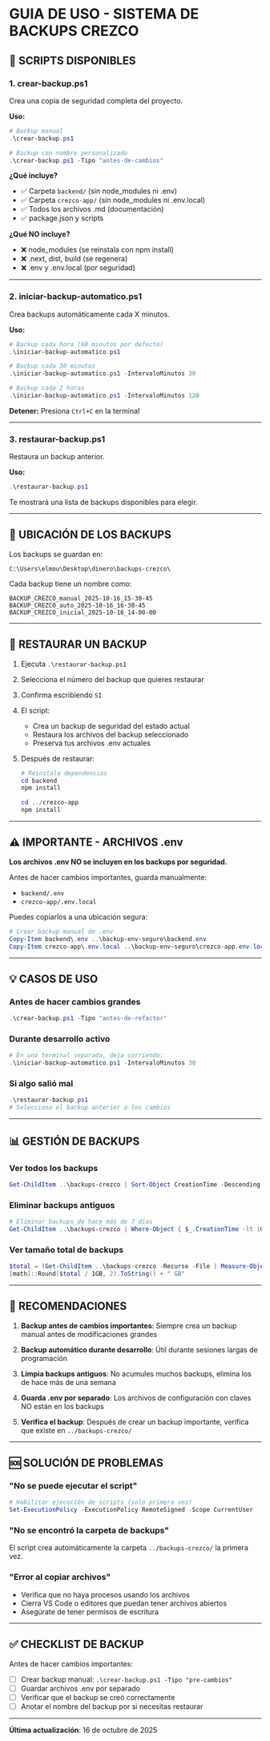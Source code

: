 # GUIA DE USO - SISTEMA DE BACKUPS CREZCO

## 💾 SCRIPTS DISPONIBLES

### 1. crear-backup.ps1
Crea una copia de seguridad completa del proyecto.

**Uso:**
```powershell
# Backup manual
.\crear-backup.ps1

# Backup con nombre personalizado
.\crear-backup.ps1 -Tipo "antes-de-cambios"
```

**¿Qué incluye?**
- ✅ Carpeta `backend/` (sin node_modules ni .env)
- ✅ Carpeta `crezco-app/` (sin node_modules ni .env.local)
- ✅ Todos los archivos .md (documentación)
- ✅ package.json y scripts

**¿Qué NO incluye?**
- ❌ node_modules (se reinstala con npm install)
- ❌ .next, dist, build (se regenera)
- ❌ .env y .env.local (por seguridad)

---

### 2. iniciar-backup-automatico.ps1
Crea backups automáticamente cada X minutos.

**Uso:**
```powershell
# Backup cada hora (60 minutos por defecto)
.\iniciar-backup-automatico.ps1

# Backup cada 30 minutos
.\iniciar-backup-automatico.ps1 -IntervaloMinutos 30

# Backup cada 2 horas
.\iniciar-backup-automatico.ps1 -IntervaloMinutos 120
```

**Detener:** Presiona `Ctrl+C` en la terminal

---

### 3. restaurar-backup.ps1
Restaura un backup anterior.

**Uso:**
```powershell
.\restaurar-backup.ps1
```

Te mostrará una lista de backups disponibles para elegir.

---

## 📂 UBICACIÓN DE LOS BACKUPS

Los backups se guardan en:
```
C:\Users\elmou\Desktop\dinero\backups-crezco\
```

Cada backup tiene un nombre como:
```
BACKUP_CREZCO_manual_2025-10-16_15-30-45
BACKUP_CREZCO_auto_2025-10-16_16-30-45
BACKUP_CREZCO_inicial_2025-10-16_14-00-00
```

---

## 🔄 RESTAURAR UN BACKUP

1. Ejecuta `.\restaurar-backup.ps1`
2. Selecciona el número del backup que quieres restaurar
3. Confirma escribiendo `SI`
4. El script:
   - Crea un backup de seguridad del estado actual
   - Restaura los archivos del backup seleccionado
   - Preserva tus archivos .env actuales

5. Después de restaurar:
   ```powershell
   # Reinstala dependencias
   cd backend
   npm install
   
   cd ../crezco-app
   npm install
   ```

---

## ⚠️ IMPORTANTE - ARCHIVOS .env

**Los archivos .env NO se incluyen en los backups por seguridad.**

Antes de hacer cambios importantes, guarda manualmente:
- `backend/.env`
- `crezco-app/.env.local`

Puedes copiarlos a una ubicación segura:
```powershell
# Crear backup manual de .env
Copy-Item backend\.env ..\backup-env-seguro\backend.env
Copy-Item crezco-app\.env.local ..\backup-env-seguro\crezco-app.env.local
```

---

## 💡 CASOS DE USO

### Antes de hacer cambios grandes
```powershell
.\crear-backup.ps1 -Tipo "antes-de-refactor"
```

### Durante desarrollo activo
```powershell
# En una terminal separada, deja corriendo:
.\iniciar-backup-automatico.ps1 -IntervaloMinutos 30
```

### Si algo salió mal
```powershell
.\restaurar-backup.ps1
# Selecciona el backup anterior a los cambios
```

---

## 📊 GESTIÓN DE BACKUPS

### Ver todos los backups
```powershell
Get-ChildItem ..\backups-crezco | Sort-Object CreationTime -Descending
```

### Eliminar backups antiguos
```powershell
# Eliminar backups de hace más de 7 días
Get-ChildItem ..\backups-crezco | Where-Object { $_.CreationTime -lt (Get-Date).AddDays(-7) } | Remove-Item -Recurse -Force
```

### Ver tamaño total de backups
```powershell
$total = (Get-ChildItem ..\backups-crezco -Recurse -File | Measure-Object -Property Length -Sum).Sum
[math]::Round($total / 1GB, 2).ToString() + " GB"
```

---

## 🎯 RECOMENDACIONES

1. **Backup antes de cambios importantes**: Siempre crea un backup manual antes de modificaciones grandes

2. **Backup automático durante desarrollo**: Útil durante sesiones largas de programación

3. **Limpia backups antiguos**: No acumules muchos backups, elimina los de hace más de una semana

4. **Guarda .env por separado**: Los archivos de configuración con claves NO están en los backups

5. **Verifica el backup**: Después de crear un backup importante, verifica que existe en `../backups-crezco/`

---

## 🆘 SOLUCIÓN DE PROBLEMAS

### "No se puede ejecutar el script"
```powershell
# Habilitar ejecución de scripts (solo primera vez)
Set-ExecutionPolicy -ExecutionPolicy RemoteSigned -Scope CurrentUser
```

### "No se encontró la carpeta de backups"
El script crea automáticamente la carpeta `../backups-crezco/` la primera vez.

### "Error al copiar archivos"
- Verifica que no haya procesos usando los archivos
- Cierra VS Code o editores que puedan tener archivos abiertos
- Asegúrate de tener permisos de escritura

---

## ✅ CHECKLIST DE BACKUP

Antes de hacer cambios importantes:

- [ ] Crear backup manual: `.\crear-backup.ps1 -Tipo "pre-cambios"`
- [ ] Guardar archivos .env por separado
- [ ] Verificar que el backup se creó correctamente
- [ ] Anotar el nombre del backup por si necesitas restaurar

---

**Última actualización**: 16 de octubre de 2025

